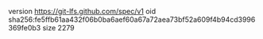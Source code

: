 version https://git-lfs.github.com/spec/v1
oid sha256:fe5ffb61aa432f06b0ba6aef60a67a72aea73bf52a609f4b94cd3996369fe0b3
size 2279
